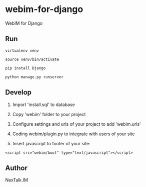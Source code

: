 # webim-for-django

WebIM for Django

## Run

```
virtualenv venv

source venv/bin/activate

pip install Django

python manage.py runserver
```

## Develop

1. Import 'install.sql' to database

2. Copy 'webim' folder to your project

3. Configure settings and urls of your project to add 'webim.urls'

4. Coding webim/plugin.py to integrate with users of your site

6. Insert javascript to footer of your site:

```
<script src="webim/boot" type="text/javascript"></script>
```

## Author

NexTalk.IM


